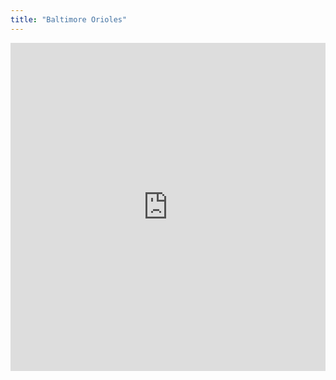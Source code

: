 ```yaml
---
title: "Baltimore Orioles"
---
```


<iframe id="igraph" scrolling="no" style="border:none;" seamless="seamless" src="https://fancygama.github.io/ss_plots/BAL.html" height="525" width="100%"></iframe>